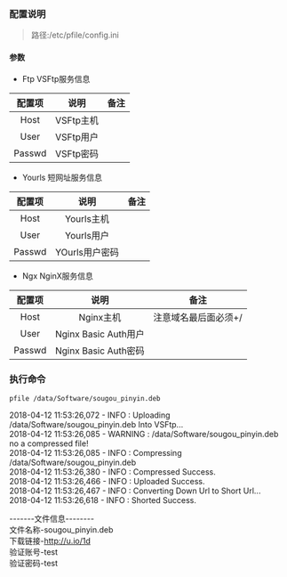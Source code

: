 
### 配置说明
> 路径:/etc/pfile/config.ini

#### 参数
* Ftp VSFtp服务信息

|配置项|说明|备注|
|:-:|:-:|:-:|
|Host|VSFtp主机|
|User|VSFtp用户||
|Passwd|VSFtp密码||

* Yourls 短网址服务信息

|配置项|说明|备注|
|:-:|:-:|:-:|
|Host|Yourls主机||
|User|Yourls用户||
|Passwd|YOurls用户密码||

* Ngx NginX服务信息

|配置项|说明|备注|
|:-:|:-:|:-:|
|Host|Nginx主机|注意域名最后面必须+/|
|User|Nginx Basic Auth用户||
|Passwd|Nginx Basic Auth密码||

### 执行命令
`pfile /data/Software/sougou_pinyin.deb`

2018-04-12 11:53:26,072 - INFO : Uploading /data/Software/sougou_pinyin.deb Into VSFtp...  
2018-04-12 11:53:26,085 - WARNING : /data/Software/sougou_pinyin.deb no a compressed file!  
2018-04-12 11:53:26,085 - INFO : Compressing /data/Software/sougou_pinyin.deb  
2018-04-12 11:53:26,380 - INFO : Compressed Success.  
2018-04-12 11:53:26,466 - INFO : Uploaded Success.  
2018-04-12 11:53:26,467 - INFO : Converting Down Url to Short Url...  
2018-04-12 11:53:26,618 - INFO : Shorted Success.

\-------文件信息--------  
文件名称-sougou_pinyin.deb  
下载链接-http://u.io/1d  
验证账号-test  
验证密码-test